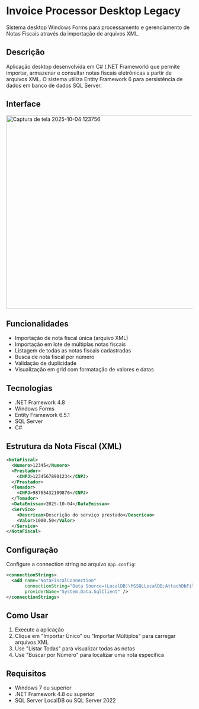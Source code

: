 # Invoice Processor Desktop Legacy

Sistema desktop Windows Forms para processamento e gerenciamento de Notas Fiscais através da importação de arquivos XML.

## Descrição

Aplicação desktop desenvolvida em C# (.NET Framework) que permite importar, armazenar e consultar notas fiscais eletrônicas a partir de arquivos XML. O sistema utiliza Entity Framework 6 para persistência de dados em banco de dados SQL Server.

## Interface
<img width="776" height="522" alt="Captura de tela 2025-10-04 123756" src="https://github.com/user-attachments/assets/7619b026-889d-4ff9-9653-09852ef7f7d6" />

## Funcionalidades

- Importação de nota fiscal única (arquivo XML)
- Importação em lote de múltiplas notas fiscais
- Listagem de todas as notas fiscais cadastradas
- Busca de nota fiscal por número
- Validação de duplicidade
- Visualização em grid com formatação de valores e datas

## Tecnologias

- .NET Framework 4.8
- Windows Forms
- Entity Framework 6.5.1
- SQL Server
- C#

## Estrutura da Nota Fiscal (XML)

```xml
<NotaFiscal>
  <Numero>12345</Numero>
  <Prestador>
    <CNPJ>12345678901234</CNPJ>
  </Prestador>
  <Tomador>
    <CNPJ>98765432109876</CNPJ>
  </Tomador>
  <DataEmissao>2025-10-04</DataEmissao>
  <Servico>
    <Descricao>Descrição do serviço prestado</Descricao>
    <Valor>1000.50</Valor>
  </Servico>
</NotaFiscal>
```

## Configuração

Configure a connection string no arquivo `App.config`:

```xml
<connectionStrings>
  <add name="NotaFiscalConnection" 
       connectionString="Data Source=(LocalDB)\MSSQLLocalDB;AttachDbFilename=|DataDirectory|\NotasFiscais.mdf;Integrated Security=True"
       providerName="System.Data.SqlClient" />
</connectionStrings>
```

## Como Usar

1. Execute a aplicação
2. Clique em "Importar Único" ou "Importar Múltiplos" para carregar arquivos XML
3. Use "Listar Todas" para visualizar todas as notas
4. Use "Buscar por Número" para localizar uma nota específica

## Requisitos

- Windows 7 ou superior
- .NET Framework 4.8 ou superior
- SQL Server LocalDB ou SQL Server 2022
